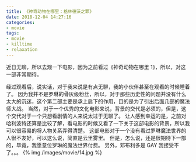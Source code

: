 ```yaml
---
title: 《神奇动物在哪里：格林德沃之罪》
date: 2018-12-04 14:27:16
categories:
- movie
tags:
- movie
- killtime
- relaxation
---
```

近日无聊，所以去观一下电影，因为之前看过《神奇动物在哪里 1》，所以，对这一部非常期待。
<!-- more -->
经过观看后，说实话，对于我来说是有点无聊，我的小伙伴甚至在观看的时候睡着了。
因为我并不是罗琳的骨灰级粉丝，所以，对于那些历史性的问题并没有什么太大的沉迷，这个第二部主要是承上启下的作用，目的是为了引出后面几部的魔法师大战。
当然，对于一个优秀的文化电影来说，背景的交代是必须的，但是，这个交代对于一个只想看剧情的人来说太过于无聊了。
让人感到幸运的是，之前对哈利波特还算是比较了解，看电影的时候又看了一下关于这部电影的背景，所以我可以很容易的将人物关系弄得清楚。
这部电影对于一个没有看过罗琳魔法世界的人很不友好，可以这么说，简直是云里雾里。
但是，怎么说，还是很期待下一部的，毕竟，我愿意位罗琳的魔法世界付费。
另外，邓布利多是 GAY 我接受不了。。。
{% img /images/movie/14.jpg %}